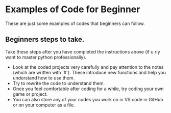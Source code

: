 # Examples of Code for Beginner

These are just some examples of codes that beginners can follow. 

## Beginners steps to take.

Take these steps after you have completed the instructions above (if u rly want to master python professionally).

- Look at the coded projects very carefully and pay attention to the notes (which are written with '#'). These introduce new functions and help you understand how to use them.
- Try to rewrite the code to understand them.
- Once you feel comfortable after coding for a while, try coding your own game or project.
-  You can also store any of your codes you work on in VS code in GitHub or on your computer as a file.
